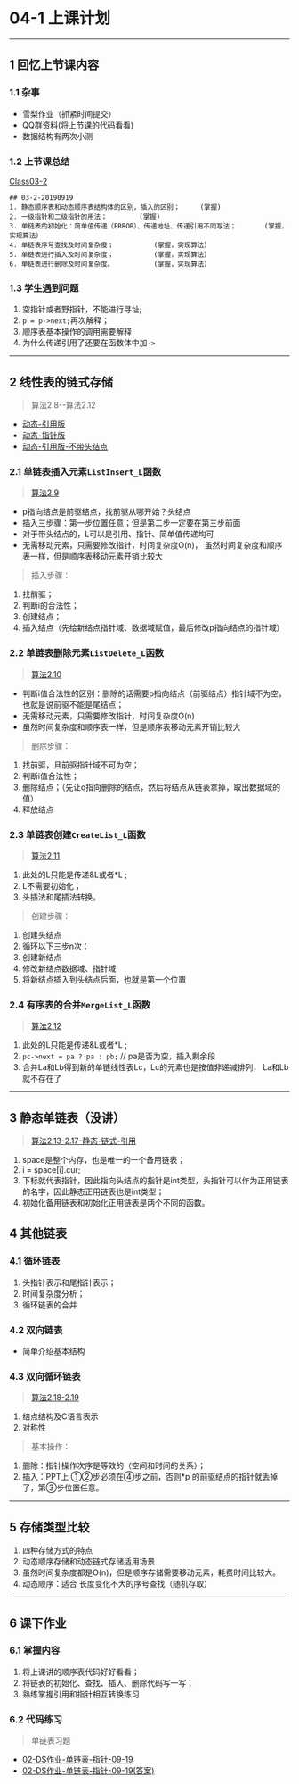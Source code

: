 # 04-1 上课计划  
---

## 1 回忆上节课内容  
### 1.1 杂事  
- 雪梨作业（抓紧时间提交）      
- QQ群资料(将上节课的代码看看)         
- 数据结构有两次小测      
### 1.2 上节课总结    
[Class03-2](../course-summary/Class03-2-20190919.txt)      
```
## 03-2-20190919         
1. 静态顺序表和动态顺序表结构体的区别，插入的区别；     (掌握)          
2. 一级指针和二级指针的用法；        (掌握)        
3. 单链表的初始化：简单值传递（ERROR）、传递地址、传递引用不同写法；       (掌握，实现算法）         
4. 单链表序号查找及时间复杂度；          (掌握，实现算法）       
5. 单链表进行插入及时间复杂度；          (掌握，实现算法）          
6. 单链表进行删除及时间复杂度。          (掌握，实现算法）        
```
### 1.3 学生遇到问题    
1. 空指针或者野指针，不能进行寻址;   
2. `p = p->next;`再次解释；             
3. 顺序表基本操作的调用需要解释          
4. 为什么传递引用了还要在函数体中加`->`     

---

## 2 线性表的链式存储            

>算法2.8--算法2.12       
- [动态-引用版](../../../../GithubRepository/WeiMuYang/data-structure/数据结构代码/2-线性表/12-Algorithm-2.8-2.12(动态-链式-引用).cpp)    
- [动态-指针版](../../../../GithubRepository/WeiMuYang/data-structure/数据结构代码/2-线性表/13-Algorithm-2.8-2.12(动态-链式-指针).c)      
- [动态-引用版-不带头结点](../../../../GithubRepository/WeiMuYang/data-structure/数据结构代码/2-线性表/14-Algorithm-2.8-2.12(动态-链式-引用)不带头结点.cpp)      


### 2.1 单链表插入元素`ListInsert_L`函数     
> [算法2.9](../../../../GithubRepository/WeiMuYang/data-structure/数据结构代码/2-线性表/17-Algorithm-2.9(动态-链式-引用-指针).cpp)      
- p指向结点是前驱结点，找前驱从哪开始？头结点          
- 插入三步骤：第一步位置任意；但是第二步一定要在第三步前面          
- 对于带头结点的，L可以是引用、指针、简单值传递均可     
- 无需移动元素，只需要修改指针，时间复杂度O(n)， 虽然时间复杂度和顺序表一样，但是顺序表移动元素开销比较大         

>插入步骤：      
1. 找前驱；    
2. 判断i的合法性；    
3. 创建结点；     
4. 插入结点（先给新结点指针域、数据域赋值，最后修改p指向结点的指针域）     

### 2.2 单链表删除元素`ListDelete_L`函数       
>[算法2.10](../../../../GithubRepository/WeiMuYang/data-structure/数据结构代码/2-线性表/18-Algorithm-2.10(动态-链式-引用-指针).cpp)      
- 判断i值合法性的区别：删除的话需要p指向结点（前驱结点）指针域不为空，也就是说前驱不能是尾结点；      
- 无需移动元素，只需要修改指针，时间复杂度O(n)        
- 虽然时间复杂度和顺序表一样，但是顺序表移动元素开销比较大         

>删除步骤：   
1. 找前驱，且前驱指针域不可为空；     
2. 判断i值合法性；    
3. 删除结点；（先让q指向删除的结点，然后将结点从链表拿掉，取出数据域的值）    
4. 释放结点           


### 2.3 单链表创建`CreateList_L`函数         
>[算法2.11](../../../../GithubRepository/WeiMuYang/data-structure/数据结构代码/2-线性表/19-Algorithm-2.11(动态-链式-引用-指针).cpp)      
1. 此处的L只能是传递&L或者\*L  ;    
2. L不需要初始化；    
3. 头插法和尾插法转换。       

>创建步骤：   
1. 创建头结点     
2. 循环以下三步n次：     
3. 创建新结点     
4. 修改新结点数据域、指针域     
5. 将新结点插入到头结点后面，也就是第一个位置       

### 2.4 有序表的合并`MergeList_L`函数      
>[算法2.12](../../../../GithubRepository/WeiMuYang/data-structure/数据结构代码/2-线性表/20-Algorithm-2.12(动态-链式-引用-指针).cpp)        
1. 此处的L只能是传递&L或者\*L  ;    
2. `pc->next = pa ? pa : pb;`  // pa是否为空，插入剩余段     
3. 合并La和Lb得到新的单链线性表Lc，Lc的元素也是按值非递减排列， La和Lb就不存在了           

---

## 3 静态单链表（没讲）       
>[算法2.13-2.17-静态-链式-引用](../../../../GithubRepository/WeiMuYang/data-structure/数据结构代码/2-线性表/22-Algorithm-2.13-2.17(静态-链式-引用).cpp)           
1. space是整个内存，也是唯一的一个备用链表；    
2. i = space[i].cur;    
3. 下标就代表指针，因此指向头结点的指针是int类型，头指针可以作为正用链表的名字，因此静态正用链表也是int类型；      
4. 初始化备用链表和初始化正用链表是两个不同的函数。    

## 4 其他链表               
### 4.1 循环链表       
1. 头指针表示和尾指针表示；         
2. 时间复杂度分析；      
3. 循环链表的合并    
### 4.2 双向链表           
- 简单介绍基本结构    
### 4.3 双向循环链表           
>[算法2.18-2.19](../../../../GithubRepository/WeiMuYang/data-structure/数据结构代码/2-线性表/24-Algorithm-2.18-2.19(动态-链式-引用-双向循环).cpp)      
1. 结点结构及C语言表示    
2. 对称性      

>基本操作：        
1. 删除：指针操作次序是等效的（空间和时间的关系）；    
2. 插入：PPT上 ①②步必须在④步之前，否则\*p 的前驱结点的指针就丢掉了，第③步位置任意。         

---

## 5 存储类型比较    
1. 四种存储方式的特点     
2. 动态顺序存储和动态链式存储适用场景   
3. 虽然时间复杂度都是O(n)，但是顺序存储需要移动元素，耗费时间比较大。               
4. 动态顺序：适合  长度变化不大的序号查找（随机存取）       

---


## 6 课下作业           
### 6.1 掌握内容    
1. 将上课讲的顺序表代码好好看看；       
2. 将链表的初始化、查找、插入、删除代码写一写；      
3. 熟练掌握引用和指针相互转换练习    
### 6.2 代码练习       
>单链表习题      
- [02-DS作业-单链表-指针-09-19](../exercise/02-DS作业-单链表-指针-09-24.c)         
- [02-DS作业-单链表-指针-09-19(答案)](../exercise/02-DS作业-单链表-指针-09-24(答案).c)       



